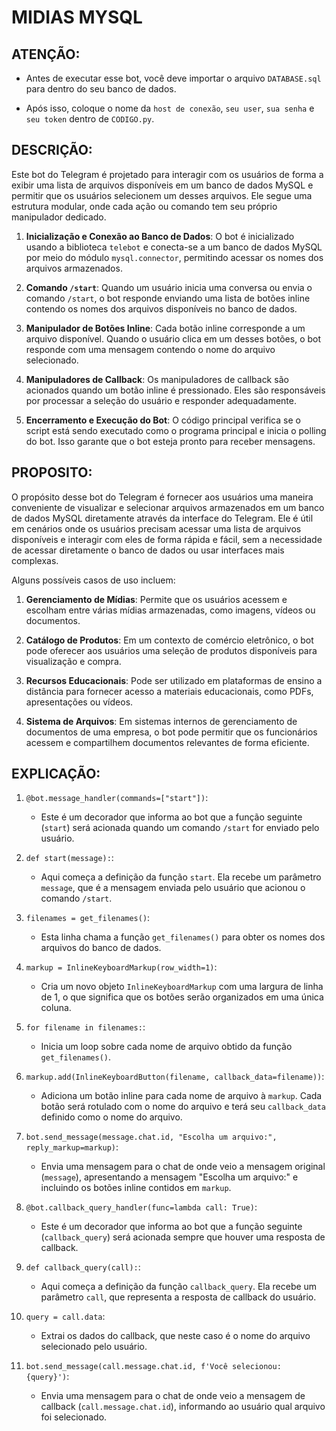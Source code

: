 # MIDIAS MYSQL
## ATENÇÃO:
- Antes de executar esse bot, você deve importar o arquivo `DATABASE.sql` para dentro do seu banco de dados.

- Após isso, coloque o nome da `host de conexão`, `seu user`, `sua senha` e `seu token` dentro de `CODIGO.py`.

## DESCRIÇÃO:
Este bot do Telegram é projetado para interagir com os usuários de forma a exibir uma lista de arquivos disponíveis em um banco de dados MySQL e permitir que os usuários selecionem um desses arquivos. Ele segue uma estrutura modular, onde cada ação ou comando tem seu próprio manipulador dedicado.

1. **Inicialização e Conexão ao Banco de Dados**: O bot é inicializado usando a biblioteca `telebot` e conecta-se a um banco de dados MySQL por meio do módulo `mysql.connector`, permitindo acessar os nomes dos arquivos armazenados.

2. **Comando `/start`**: Quando um usuário inicia uma conversa ou envia o comando `/start`, o bot responde enviando uma lista de botões inline contendo os nomes dos arquivos disponíveis no banco de dados.

3. **Manipulador de Botões Inline**: Cada botão inline corresponde a um arquivo disponível. Quando o usuário clica em um desses botões, o bot responde com uma mensagem contendo o nome do arquivo selecionado.

4. **Manipuladores de Callback**: Os manipuladores de callback são acionados quando um botão inline é pressionado. Eles são responsáveis por processar a seleção do usuário e responder adequadamente.

5. **Encerramento e Execução do Bot**: O código principal verifica se o script está sendo executado como o programa principal e inicia o polling do bot. Isso garante que o bot esteja pronto para receber mensagens.

## PROPOSITO:
O propósito desse bot do Telegram é fornecer aos usuários uma maneira conveniente de visualizar e selecionar arquivos armazenados em um banco de dados MySQL diretamente através da interface do Telegram. Ele é útil em cenários onde os usuários precisam acessar uma lista de arquivos disponíveis e interagir com eles de forma rápida e fácil, sem a necessidade de acessar diretamente o banco de dados ou usar interfaces mais complexas.

Alguns possíveis casos de uso incluem:

1. **Gerenciamento de Mídias**: Permite que os usuários acessem e escolham entre várias mídias armazenadas, como imagens, vídeos ou documentos.

2. **Catálogo de Produtos**: Em um contexto de comércio eletrônico, o bot pode oferecer aos usuários uma seleção de produtos disponíveis para visualização e compra.

3. **Recursos Educacionais**: Pode ser utilizado em plataformas de ensino a distância para fornecer acesso a materiais educacionais, como PDFs, apresentações ou vídeos.

4. **Sistema de Arquivos**: Em sistemas internos de gerenciamento de documentos de uma empresa, o bot pode permitir que os funcionários acessem e compartilhem documentos relevantes de forma eficiente.

## EXPLICAÇÃO:
1. `@bot.message_handler(commands=["start"])`:
   - Este é um decorador que informa ao bot que a função seguinte (`start`) será acionada quando um comando `/start` for enviado pelo usuário.

2. `def start(message):`:
   - Aqui começa a definição da função `start`. Ela recebe um parâmetro `message`, que é a mensagem enviada pelo usuário que acionou o comando `/start`.

3. `filenames = get_filenames()`:
   - Esta linha chama a função `get_filenames()` para obter os nomes dos arquivos do banco de dados.

4. `markup = InlineKeyboardMarkup(row_width=1)`:
   - Cria um novo objeto `InlineKeyboardMarkup` com uma largura de linha de 1, o que significa que os botões serão organizados em uma única coluna.

5. `for filename in filenames:`:
   - Inicia um loop sobre cada nome de arquivo obtido da função `get_filenames()`.

6. `markup.add(InlineKeyboardButton(filename, callback_data=filename))`:
   - Adiciona um botão inline para cada nome de arquivo à `markup`. Cada botão será rotulado com o nome do arquivo e terá seu `callback_data` definido como o nome do arquivo.

7. `bot.send_message(message.chat.id, "Escolha um arquivo:", reply_markup=markup)`:
   - Envia uma mensagem para o chat de onde veio a mensagem original (`message`), apresentando a mensagem "Escolha um arquivo:" e incluindo os botões inline contidos em `markup`.

8. `@bot.callback_query_handler(func=lambda call: True)`:
   - Este é um decorador que informa ao bot que a função seguinte (`callback_query`) será acionada sempre que houver uma resposta de callback.

9. `def callback_query(call):`:
   - Aqui começa a definição da função `callback_query`. Ela recebe um parâmetro `call`, que representa a resposta de callback do usuário.

10. `query = call.data`:
    - Extrai os dados do callback, que neste caso é o nome do arquivo selecionado pelo usuário.

11. `bot.send_message(call.message.chat.id, f'Você selecionou: {query}')`:
    - Envia uma mensagem para o chat de onde veio a mensagem de callback (`call.message.chat.id`), informando ao usuário qual arquivo foi selecionado.


